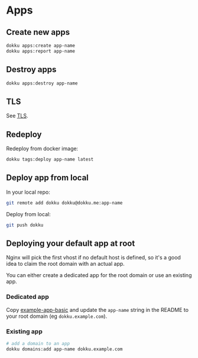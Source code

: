 # Apps

## Create new apps

```bash
dokku apps:create app-name
dokku apps:report app-name
```

## Destroy apps

```bash
dokku apps:destroy app-name
```

## TLS

See [TLS](./tls.md).

## Redeploy

Redeploy from docker image:

```bash
dokku tags:deploy app-name latest
```

## Deploy app from local

In your local repo:

```bash
git remote add dokku dokku@dokku.me:app-name
```

Deploy from local:

```bash
git push dokku
```

## Deploying your default app at root

Nginx will pick the first vhost if no default host is defined, so it's a good idea to claim the root domain with an actual app.

You can either create a dedicated app for the root domain or use an existing app.

### Dedicated app

Copy [example-app-basic](./example-app-basic) and update the `app-name` string in the README to your root domain (eg `dokku.example.com`).

### Existing app

```bash
# add a domain to an app
dokku domains:add app-name dokku.example.com
```

